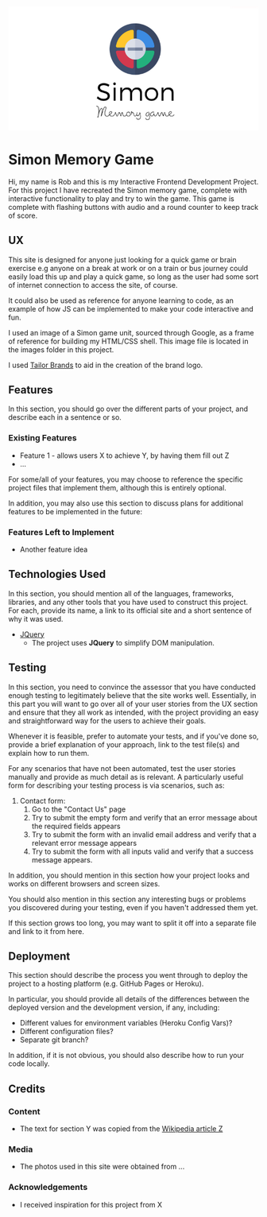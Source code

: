<img src="./images/simon-game-logo.png" style="margin: 0;">

# Simon Memory Game 

Hi, my name is Rob and this is my Interactive Frontend Development Project. For this project
I have recreated the Simon memory game, complete with interactive functionality to play and try
to win the game.
This game is complete with flashing buttons with audio and a round counter to keep track of score.
 
## UX

This site is designed for anyone just looking for a quick game or brain exercise e.g anyone on a break at work or 
on a train or bus journey could easily load this up and play a quick game, so long as the user had some sort of
internet connection to access the site, of course.

It could also be used as reference for anyone learning to code, as an example of how JS can be implemented to make 
your code interactive and fun.

I used an image of a Simon game unit, sourced through Google, as a frame of reference for building my HTML/CSS shell.
This image file is located in the images folder in this project.

I used [Tailor Brands](https://www.tailorbrands.com/lp-home?msclkid=b4972eb141a5103b174571a658f204f1&utm_source=bing&utm_medium=cpc&utm_campaign=UK%20Branded%20-%20E&utm_term=tailor%20brands&utm_content=S_Tailor%20Brands%20UK%20-%20E)
to aid in the creation of the brand logo.

## Features

In this section, you should go over the different parts of your project, and describe each in a sentence or so.
 
### Existing Features
- Feature 1 - allows users X to achieve Y, by having them fill out Z
- ...

For some/all of your features, you may choose to reference the specific project files that implement them, although this is entirely optional.

In addition, you may also use this section to discuss plans for additional features to be implemented in the future:

### Features Left to Implement
- Another feature idea

## Technologies Used

In this section, you should mention all of the languages, frameworks, libraries, and any other tools that you have used to construct this project. For each, provide its name, a link to its official site and a short sentence of why it was used.

- [JQuery](https://jquery.com)
    - The project uses **JQuery** to simplify DOM manipulation.


## Testing

In this section, you need to convince the assessor that you have conducted enough testing to legitimately believe that the site works well. Essentially, in this part you will want to go over all of your user stories from the UX section and ensure that they all work as intended, with the project providing an easy and straightforward way for the users to achieve their goals.

Whenever it is feasible, prefer to automate your tests, and if you've done so, provide a brief explanation of your approach, link to the test file(s) and explain how to run them.

For any scenarios that have not been automated, test the user stories manually and provide as much detail as is relevant. A particularly useful form for describing your testing process is via scenarios, such as:

1. Contact form:
    1. Go to the "Contact Us" page
    2. Try to submit the empty form and verify that an error message about the required fields appears
    3. Try to submit the form with an invalid email address and verify that a relevant error message appears
    4. Try to submit the form with all inputs valid and verify that a success message appears.

In addition, you should mention in this section how your project looks and works on different browsers and screen sizes.

You should also mention in this section any interesting bugs or problems you discovered during your testing, even if you haven't addressed them yet.

If this section grows too long, you may want to split it off into a separate file and link to it from here.

## Deployment

This section should describe the process you went through to deploy the project to a hosting platform (e.g. GitHub Pages or Heroku).

In particular, you should provide all details of the differences between the deployed version and the development version, if any, including:
- Different values for environment variables (Heroku Config Vars)?
- Different configuration files?
- Separate git branch?

In addition, if it is not obvious, you should also describe how to run your code locally.


## Credits

### Content
- The text for section Y was copied from the [Wikipedia article Z](https://en.wikipedia.org/wiki/Z)

### Media
- The photos used in this site were obtained from ...

### Acknowledgements

- I received inspiration for this project from X